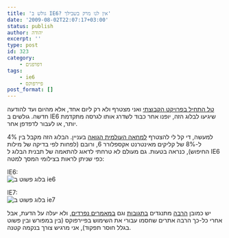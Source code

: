 ```yaml
---
title: 'גולש ב IE6? אין לנו מרק בשבילך'
date: '2009-08-02T22:07:17+03:00'
status: publish
author: יהודה
excerpt: ''
type: post
id: 323
category:
    - דפדפנים
tags:
    - ie6
    - פיירפוקס
post_format: []
---
```

[טל התחיל בפרויקט הקבוצתי](http://www.talgalili.com/?p=1004) ואני מצטרף ולא רק ליום אחד, אלא מהיום ועד להודעה חדשה. גולשים ב IE6 שיגיעו לבלוג הזה, יופנו אחר כבוד לשדרג אותו לגרסה מתקדמת יותר, או לעבור לדפדפן אחר.

למעשה, די קל לי להצטרף [למחאה העולמית הגואה](http://www.we-cms.info/blog/die-ie6/) בעניין. הבלוג הזה מקבל בין 4% ל-8% של קליקים מאינטרנט אקספלורר 6, ורובם (לפחות לפי בדיקה של מילות החיפוש), כנראה בטעות. גם מעולם לא טרחתי לדאוג להתאמה של תבנית הבלוג ל IE6 כפי שניתן לראות בצילומי המסך למטה:

IE6:  
![בלוג פשוט ב ie6](http://img.skitch.com/20090802-gpni1jak62wkcj8kshhbqhh3ih.jpg)

IE7:  
![בלוג פשוט ב ie7](http://img.skitch.com/20090802-cqr5bn56apaknhwnw5hm7adas8.jpg)

יש כמובן [הרבה](http://tomercohen.com/2009/07/31/%D7%97%D7%A1%D7%99%D7%9E%D7%AA-%D7%90%D7%99%D7%A0%D7%98%D7%A8%D7%A0%D7%98-%D7%90%D7%A7%D7%A1%D7%A4%D7%9C%D7%95%D7%A8%D7%A8/#comment-4339) מתנגדים [בתגובות](http://www.talgalili.com/?p=1004&cpage=1#comment-79492) וגם [במאמרים נפרדים](http://marksw.com/wordpress/?p=1317), ולא יעלה על הדעת, אבל אחרי כל-כך הרבה אתרים שחסמו עבורי את השימוש בפיירפוקס (בין במפורש ובין פשוט בגלל חוסר תפקוד), אני מרגיש צורך בנקמה קטנה.
